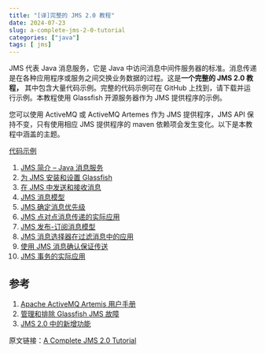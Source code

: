 ```yaml
---
title: "[译]完整的 JMS 2.0 教程"
date: 2024-07-23
slug: a-complete-jms-2-0-tutorial
categories: ["java"]
tags: [ jms]
---
```


JMS 代表 Java 消息服务，它是 Java 中访问消息中间件服务器的标准。消息传递是在各种应用程序或服务之间交换业务数据的过程。这是**一个完整的 JMS 2.0 教程，** 其中包含大量代码示例。完整的代码示例可在 GitHub 上找到，请下载并运行示例。本教程使用 Glassfish 开源服务器作为 JMS 提供程序的示例。

您可以使用 ActiveMQ 或 ActiveMQ Artemes 作为 JMS 提供程序，JMS API 保持不变，只有使用相应 JMS 提供程序的 maven 依赖项会发生变化。以下是本教程中涵盖的主题。

[代码示例](https://github.com/jstobigdata/jms-parent-app)


1. [JMS 简介 – Java 消息服务](https://blog.chensoul.cc/posts/2024/07/23/jms-introduction-java-message-service/)
2. [为 JMS 安装和设置 Glassfish](https://blog.chensoul.cc/posts/2024/07/23/install-and-setup-glassfish-for-jms/)
3. [在 JMS 中发送和接收消息](https://blog.chensoul.cc/posts/2024/07/23/send-and-receive-message-in-jms/)
4. [JMS 消息模型](https://blog.chensoul.cc/posts/2024/07/23/jms-message-model/)
5. [JMS 确定消息优先级](https://blog.chensoul.cc/posts/2024/07/23/jms-prioritize-messages/)
6. [JMS 点对点消息传递的实际应用](https://blog.chensoul.cc/posts/2024/07/23/jms-point-to-point-messaging-in-action/)
7. [JMS 发布-订阅消息模型](https://blog.chensoul.cc/posts/2024/07/23/jms-pub-sub-messaging-model/)
8. [JMS 消息选择器在过滤消息中的应用](https://blog.chensoul.cc/posts/2024/07/23/jms-message-selectors-in-action-to-filter-messages/)
9. [使用 JMS 消息确认保证传送](https://blog.chensoul.cc/posts/2024/07/23/guaranteed-delivery-using-jms-message-acknowledgement/)
10. [JMS 事务的实际应用](https://blog.chensoul.cc/posts/2024/07/23/jms-transactions-in-action/)

## 参考

1. [Apache ActiveMQ Artemis 用户手册](https://activemq.apache.org/components/artemis/documentation/latest/)
2. [管理和排除 Glassfish JMS 故障](https://docs.oracle.com/cd/E19798-01/821-1751/abljw/index.html)
3. [JMS 2.0 中的新增功能](https://www.oracle.com/technical-resources/articles/java/jms20.html)



原文链接：[A Complete JMS 2.0 Tutorial](https://jstobigdata.com/jms/a-complete-jms-2-0-tutorial/)

